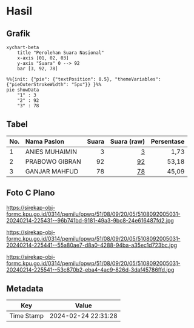 # Hasil

## Grafik

```mermaid
xychart-beta
    title "Perolehan Suara Nasional"
    x-axis [01, 02, 03]
    y-axis "Suara" 0 --> 92
    bar [3, 92, 78]
```

```mermaid
%%{init: {"pie": {"textPosition": 0.5}, "themeVariables": {"pieOuterStrokeWidth": "5px"}} }%%
pie showData
    "1" : 3
    "2" : 92
    "3" : 78
```

## Tabel

| No. | Nama Paslon    | Suara | Suara (raw) | Persentase |
|:--- |:-------------- | -----:| -----------:| ----------:|
| 1   | ANIES MUHAIMIN | 3     | [3][p-1]    | 1,73       |
| 2   | PRABOWO GIBRAN | 92    | [92][p-2]   | 53,18      |
| 3   | GANJAR MAHFUD  | 78    | [78][p-3]   | 45,09      |


[p-1]: https://github.com/gigit-pemilu/pemilu-2024/blob/main/pilpres/hitung-suara/sub/51-bali/sub/08-buleleng/sub/09-tejakula/sub/2005-bondalem/sub/031-tps/sub/paslon-1.txt
[p-2]: https://github.com/gigit-pemilu/pemilu-2024/blob/main/pilpres/hitung-suara/sub/51-bali/sub/08-buleleng/sub/09-tejakula/sub/2005-bondalem/sub/031-tps/sub/paslon-2.txt
[p-3]: https://github.com/gigit-pemilu/pemilu-2024/blob/main/pilpres/hitung-suara/sub/51-bali/sub/08-buleleng/sub/09-tejakula/sub/2005-bondalem/sub/031-tps/sub/paslon-3.txt

## Foto C Plano

https://sirekap-obj-formc.kpu.go.id/0314/pemilu/ppwp/51/08/09/20/05/5108092005031-20240214-225431--96b741bd-9181-49a3-9bc8-24e616487fd2.jpg

https://sirekap-obj-formc.kpu.go.id/0314/pemilu/ppwp/51/08/09/20/05/5108092005031-20240214-225441--55a80ae7-d8a0-4288-94ba-a35ec1d723bc.jpg

https://sirekap-obj-formc.kpu.go.id/0314/pemilu/ppwp/51/08/09/20/05/5108092005031-20240214-225541--53c870b2-eba4-4ac9-826d-3daf45786ffd.jpg


## Metadata

| Key        | Value               |
| ---------- | ------------------- |
| Time Stamp | 2024-02-24 22:31:28 |



